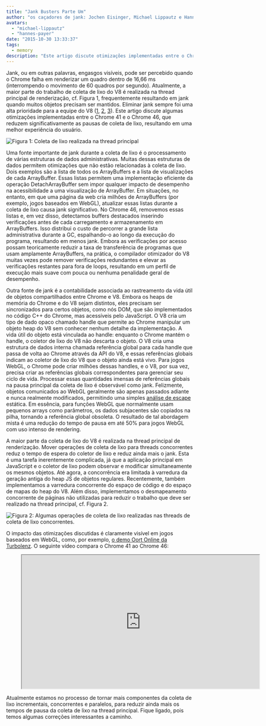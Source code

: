```yaml
---
title: "Jank Busters Parte Um"
author: "os caçadores de jank: Jochen Eisinger, Michael Lippautz e Hannes Payer"
avatars: 
  - "michael-lippautz"
  - "hannes-payer"
date: "2015-10-30 13:33:37"
tags: 
  - memory
description: "Este artigo discute otimizações implementadas entre o Chrome 41 e o Chrome 46, que reduzem significativamente as pausas de coleta de lixo, resultando em uma melhor experiência do usuário."
---
```

Jank, ou em outras palavras, engasgos visíveis, pode ser percebido quando o Chrome falha em renderizar um quadro dentro de 16,66 ms (interrompendo o movimento de 60 quadros por segundo). Atualmente, a maior parte do trabalho de coleta de lixo do V8 é realizada na thread principal de renderização, cf. Figura 1, frequentemente resultando em jank quando muitos objetos precisam ser mantidos. Eliminar jank sempre foi uma alta prioridade para a equipe do V8 ([1](https://blog.chromium.org/2011/11/game-changer-for-interactive.html), [2](https://www.youtube.com/watch?v=3vPOlGRH6zk), [3](/blog/free-garbage-collection)). Este artigo discute algumas otimizações implementadas entre o Chrome 41 e o Chrome 46, que reduzem significativamente as pausas de coleta de lixo, resultando em uma melhor experiência do usuário.

<!--truncate-->
![Figura 1: Coleta de lixo realizada na thread principal](/_img/jank-busters/gc-main-thread.png)

Uma fonte importante de jank durante a coleta de lixo é o processamento de várias estruturas de dados administrativas. Muitas dessas estruturas de dados permitem otimizações que não estão relacionadas à coleta de lixo. Dois exemplos são a lista de todos os ArrayBuffers e a lista de visualizações de cada ArrayBuffer. Essas listas permitem uma implementação eficiente da operação DetachArrayBuffer sem impor qualquer impacto de desempenho na acessibilidade a uma visualização de ArrayBuffer. Em situações, no entanto, em que uma página da web cria milhões de ArrayBuffers (por exemplo, jogos baseados em WebGL), atualizar essas listas durante a coleta de lixo causa jank significativo. No Chrome 46, removemos essas listas e, em vez disso, detectamos buffers destacados inserindo verificações antes de cada carregamento e armazenamento em ArrayBuffers. Isso distribui o custo de percorrer a grande lista administrativa durante a GC, espalhando-o ao longo da execução do programa, resultando em menos jank. Embora as verificações por acesso possam teoricamente reduzir a taxa de transferência de programas que usam amplamente ArrayBuffers, na prática, o compilador otimizador do V8 muitas vezes pode remover verificações redundantes e elevar as verificações restantes para fora de loops, resultando em um perfil de execução mais suave com pouca ou nenhuma penalidade geral de desempenho.

Outra fonte de jank é a contabilidade associada ao rastreamento da vida útil de objetos compartilhados entre Chrome e V8. Embora os heaps de memória do Chrome e do V8 sejam distintos, eles precisam ser sincronizados para certos objetos, como nós DOM, que são implementados no código C++ do Chrome, mas acessíveis pelo JavaScript. O V8 cria um tipo de dado opaco chamado handle que permite ao Chrome manipular um objeto heap do V8 sem conhecer nenhum detalhe da implementação. A vida útil do objeto está vinculada ao handle: enquanto o Chrome mantém o handle, o coletor de lixo do V8 não descarta o objeto. O V8 cria uma estrutura de dados interna chamada referência global para cada handle que passa de volta ao Chrome através da API do V8, e essas referências globais indicam ao coletor de lixo do V8 que o objeto ainda está vivo. Para jogos WebGL, o Chrome pode criar milhões dessas handles, e o V8, por sua vez, precisa criar as referências globais correspondentes para gerenciar seu ciclo de vida. Processar essas quantidades imensas de referências globais na pausa principal da coleta de lixo é observável como jank. Felizmente, objetos comunicados ao WebGL geralmente são apenas passados adiante e nunca realmente modificados, permitindo uma simples [análise de escape](https://en.wikipedia.org/wiki/Escape_analysis) estática. Em essência, para funções WebGL que normalmente usam pequenos arrays como parâmetros, os dados subjacentes são copiados na pilha, tornando a referência global obsoleta. O resultado de tal abordagem mista é uma redução do tempo de pausa em até 50% para jogos WebGL com uso intenso de rendering.

A maior parte da coleta de lixo do V8 é realizada na thread principal de renderização. Mover operações de coleta de lixo para threads concorrentes reduz o tempo de espera do coletor de lixo e reduz ainda mais o jank. Esta é uma tarefa inerentemente complicada, já que a aplicação principal em JavaScript e o coletor de lixo podem observar e modificar simultaneamente os mesmos objetos. Até agora, a concorrência era limitada à varredura da geração antiga do heap JS de objetos regulares. Recentemente, também implementamos a varredura concorrente do espaço de código e do espaço de mapas do heap do V8. Além disso, implementamos o desmapeamento concorrente de páginas não utilizadas para reduzir o trabalho que deve ser realizado na thread principal, cf. Figura 2.

![Figura 2: Algumas operações de coleta de lixo realizadas nas threads de coleta de lixo concorrentes.](/_img/jank-busters/gc-concurrent-threads.png)

O impacto das otimizações discutidas é claramente visível em jogos baseados em WebGL, como, por exemplo, [o demo Oort Online da Turbolenz](http://oortonline.gl/). O seguinte vídeo compara o Chrome 41 ao Chrome 46:

<figure>
  <div class="video video-16:9">
    <iframe src="https://www.youtube.com/embed/PgrCJpbTs9I" width="640" height="360" loading="lazy"></iframe>
  </div>
</figure>

Atualmente estamos no processo de tornar mais componentes da coleta de lixo incrementais, concorrentes e paralelos, para reduzir ainda mais os tempos de pausa da coleta de lixo na thread principal. Fique ligado, pois temos algumas correções interessantes a caminho.
